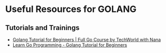 # Useful Resources for GOLANG

## Tutorials and Trainings

- [Golang Tutorial for Beginners | Full Go Course by TechWorld with Nana](https://www.youtube.com/watch?v=yyUHQIec83I)
- [Learn Go Programming - Golang Tutorial for Beginners](https://www.youtube.com/watch?v=YS4e4q9oBaU)
